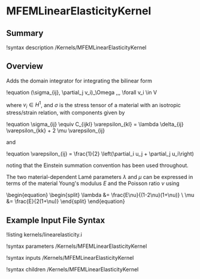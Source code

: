 # MFEMLinearElasticityKernel

## Summary

!syntax description /Kernels/MFEMLinearElasticityKernel

## Overview

Adds the domain integrator for integrating the bilinear form

!equation
(\sigma_{ij}, \partial_j v_i)_\Omega \,\,\, \forall v_i \in V

where $v_i \in H^1$, and $\sigma$ is the stress tensor of a material with an isotropic stress/strain
relation, with components given by

!equation
\sigma_{ij} \equiv C_{ijkl} \varepsilon_{kl} = \lambda \delta_{ij} \varepsilon_{kk} + 2 \mu \varepsilon_{ij}

and

!equation
\varepsilon_{ij} = \frac{1}{2} \left(\partial_i u_j + \partial_j u_i\right)

noting that the Einstein summation convention has been used throughout.

The two material-dependent Lamé parameters $\lambda$ and $\mu$ can be expressed in terms of the
material Young's modulus $E$ and the Poisson ratio $\nu$ using

\begin{equation}
\begin{split}
\lambda &= \frac{E\nu}{(1-2\nu)(1+\nu)} \\
\mu &= \frac{E}{2(1+\nu)}
\end{split}
\end{equation}

## Example Input File Syntax

!listing kernels/linearelasticity.i

!syntax parameters /Kernels/MFEMLinearElasticityKernel

!syntax inputs /Kernels/MFEMLinearElasticityKernel

!syntax children /Kernels/MFEMLinearElasticityKernel
